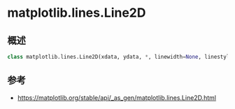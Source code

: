 # matplotlib.lines.Line2D

## 概述

```python
class matplotlib.lines.Line2D(xdata, ydata, *, linewidth=None, linestyle=None, color=None, gapcolor=None, marker=None, markersize=None, markeredgewidth=None, markeredgecolor=None, markerfacecolor=None, markerfacecoloralt='none', fillstyle=None, antialiased=None, dash_capstyle=None, solid_capstyle=None, dash_joinstyle=None, solid_joinstyle=None, pickradius=5, drawstyle=None, markevery=None, **kwargs)
```



## 参考

- https://matplotlib.org/stable/api/_as_gen/matplotlib.lines.Line2D.html
